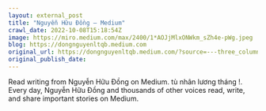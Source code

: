 ```yaml
---
layout: external_post
title: "Nguyễn Hữu Đồng – Medium"
crawl_date: 2022-10-08T15:18:54Z
image: https://miro.medium.com/max/2400/1*AOJjMlxONWkm_sZh4e-pWg.jpeg
blog: https://dongnguyenltqb.medium.com
original_url: https://dongnguyenltqb.medium.com/?source=---three_column_layout_sidebar----------------------------------
original_publish_date: 
---
```


Read writing from Nguyễn Hữu Đồng on Medium. tù nhân lương tháng !. Every day, Nguyễn Hữu Đồng and thousands of other voices read, write, and share important stories on Medium.